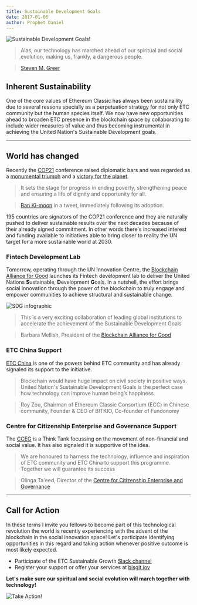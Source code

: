 ```yaml
---
title: Sustainable Development Goals
date: 2017-01-06
author: Prophet Daniel
---
```


![Sustainable Development Goals!](http://i.imgur.com/KZNeqAF.jpg)

> Alas, our technology has marched ahead of our spiritual and social evolution, making us, frankly, a dangerous people. 

> [Steven M. Greer](http://www.goodreads.com/author/show/23515.Steven_M_Greer) 

## Inherent Sustainability

One of the core values of Ethereum Classic has always been sustainaility due to several reasons specially as a perpetuation strategy for not only ETC community but the human species itself.
We now have new opportunities ahead to broaden ETC presence in the blockchain space by collaborating to include wider measures of value and thus becoming instrumental in achieving the United Nation's Sustainable Development goals.
___

## World has changed

Recently the [COP21](http://www.un.org/sustainabledevelopment/cop21/) conference raised diplomatic bars and was regarded as a [monumental triumph](http://www.un.org/sustainabledevelopment/blog/2015/12/un-chief-hails-new-climate-change-agreement-as-monumental-triumph/#prettyPhoto) and a [victory for the planet](http://www.gouvernement.fr/en/universal-cop21-agreement-a-victory-for-the-planet).

> It sets the stage for progress in ending poverty, strengthening peace and ensuring a life of dignity and opportunity for all.

> [Ban Ki-moon](http://www.un.org/sg/) in a tweet, immediately following its adoption.


195 countries are signators of the COP21 conference and they are naturally pushed to deliver sustainable results over the next decades because of their already signed commitment.
In other words there's increased interest and funding available to initiatives able to bring closer to reality the UN target for a more sustainable world at 2030.

### Fintech Development Lab
Tomorrow, operating through the UN Innovation Centre, the [Blockchain Alliance for Good](http://www.bisgit.org/) launches its Fintech development lab to deliver the United Nations **S**ustainable, **D**evelopment **G**oals.
In a nutshell, the effort brings social innovation through the power of the blockchain to truly engage and empower communities to achieve structural and sustainable change.

![SDG infographic](https://cdn-images-1.medium.com/max/840/1*t2YXqyCJwrWiA4vN59raog.jpeg)


> This is a very exciting collaboration of leading global institutions to accelerate the achievement of the Sustainable Development Goals

> Barbara Mellish, President of the [Blockchain Alliance for Good](http://www.bisgit.org/)

### ETC China Support

[ETC China](http://www.etc.tm/) is one of the powers behind ETC community and has already signaled its support to the initiative. 

> Blockchain would have huge impact on civil society in positive ways.
> United Nation's Sustainable Development Goals is the perfect case how technology can improve human being’s happiness.

> Roy Zou, Chairman of Ethereum Classic Consortium (ECC) in Chinese community, Founder & CEO of BITKIO, Co-founder of Fundonomy

### Centre for Citizenship Enterprise and Governance Support

The [CCEG](http://www.cceg.org.uk/) is a Think Tank focussing on the movement of non-financial and social value. It has also signaled it is supportive of the idea.

> We are honoured to harness the technology, influence and inspiration of ETC community and ETC China to support this programme. Together we will guarantee its success

> Olinga Ta'eed, Director of the [Centre for Citizenship Enterprise and Governance](http://www.cceg.org.uk/)

___

## Call for Action
In these terms I invite you fellows to become part of this technological revolution the world is recently experiencing with the advent of the blockchain in the social innovation space!
Let's participate identifying opportunities in this regard and taking action whenever positive outcome is most likely expected.

- Participate of the ETC Sustainable Growth [Slack channel](https://ethereumclassic.slack.com/messages/sustainable-growth/) 
- Register your support or offer your services at [bisgit.iov](http://www.bisgit.org/)


**Let's make sure our spiritual and social evolution will march together with technology!**

![Take Action!](http://i.imgur.com/mO3JqJZ.jpg)